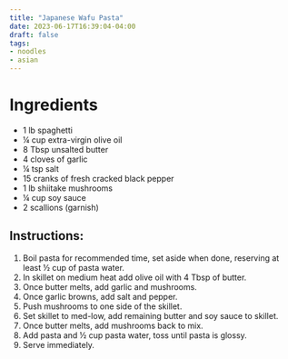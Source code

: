 ```yaml
---
title: "Japanese Wafu Pasta"
date: 2023-06-17T16:39:04-04:00
draft: false
tags: 
- noodles
- asian
---
```


# Ingredients

- 1 lb spaghetti
- &frac14; cup extra-virgin olive oil
- 8 Tbsp unsalted butter
- 4 cloves of garlic
- &frac14; tsp salt
- 15 cranks of fresh cracked black pepper
- 1 lb shiitake mushrooms
- &frac14; cup soy sauce
- 2 scallions (garnish)

## Instructions:

1. Boil pasta for recommended time, set aside when done, reserving at least ½ cup of pasta water.
2. In skillet on medium heat add olive oil with 4 Tbsp of butter.
3. Once butter melts, add garlic and mushrooms.
4. Once garlic browns, add salt and pepper.
5. Push mushrooms to one side of the skillet.
6. Set skillet to med-low, add remaining butter and soy sauce to skillet.
7. Once butter melts, add mushrooms back to mix.
8. Add pasta and ½ cup pasta water, toss until pasta is glossy.
9. Serve immediately.
